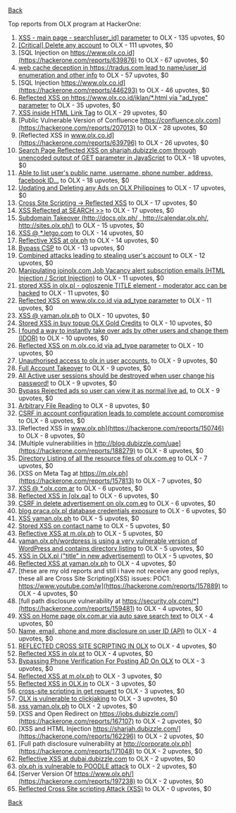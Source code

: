 [Back](../README.md)

Top reports from OLX program at HackerOne:

1. [XSS - main page - search[user_id] parameter](https://hackerone.com/reports/477771) to OLX - 135 upvotes, $0
2. [[Critical] Delete any account](https://hackerone.com/reports/158872) to OLX - 111 upvotes, $0
3. [SQL Injection on https://www.olx.co.id](https://hackerone.com/reports/639876) to OLX - 67 upvotes, $0
4. [web cache deception in https://tradus.com lead to name/user_id enumeration and other info](https://hackerone.com/reports/537564) to OLX - 57 upvotes, $0
5. [SQL Injection https://www.olx.co.id](https://hackerone.com/reports/446293) to OLX - 46 upvotes, $0
6. [Reflected XSS on https://www.olx.co.id/iklan/*.html via "ad_type" parameter](https://hackerone.com/reports/630265) to OLX - 35 upvotes, $0
7. [XSS inside HTML Link Tag](https://hackerone.com/reports/504984) to OLX - 29 upvotes, $0
8. [Public Vulnerable Version of Confluence https://confluence.olx.com](https://hackerone.com/reports/207013) to OLX - 28 upvotes, $0
9. [Reflected XSS in www.olx.co.id](https://hackerone.com/reports/639796) to OLX - 26 upvotes, $0
10. [Search Page Reflected XSS on sharjah.dubizzle.com through unencoded output of GET parameter in JavaScript](https://hackerone.com/reports/363571) to OLX - 18 upvotes, $0
11. [Able to list user's public name, username, phone number, address, facebook ID...](https://hackerone.com/reports/167206) to OLX - 18 upvotes, $0
12. [Updating and Deleting any Ads on OLX Philippines](https://hackerone.com/reports/150631) to OLX - 17 upvotes, $0
13. [Cross Site Scripting -&gt; Reflected XSS](https://hackerone.com/reports/150568) to OLX - 17 upvotes, $0
14. [XSS Reflected at SEARCH &gt;&gt;](https://hackerone.com/reports/429647) to OLX - 17 upvotes, $0
15. [Subdomain Takeover (http://docs.olx.ph/ , http://calendar.olx.ph/, http://sites.olx.ph/)](https://hackerone.com/reports/206516) to OLX - 15 upvotes, $0
16. [XSS @ *.letgo.com](https://hackerone.com/reports/150822) to OLX - 14 upvotes, $0
17. [Reflective XSS at olx.ph](https://hackerone.com/reports/361647) to OLX - 14 upvotes, $0
18. [Bypass CSP](https://hackerone.com/reports/371980) to OLX - 13 upvotes, $0
19. [Combined attacks leading to stealing user's account](https://hackerone.com/reports/205529) to OLX - 12 upvotes, $0
20. [Manipulating joinolx.com Job Vacancy alert subscription emails (HTML Injection / Script Injection)](https://hackerone.com/reports/151149) to OLX - 11 upvotes, $0
21. [stored XSS in olx.pl - ogloszenie TITLE element - moderator acc can be hacked](https://hackerone.com/reports/150668) to OLX - 11 upvotes, $0
22. [Reflected XSS on www.olx.co.id via ad_type parameter](https://hackerone.com/reports/633751) to OLX - 11 upvotes, $0
23. [XSS @ yaman.olx.ph](https://hackerone.com/reports/150565) to OLX - 10 upvotes, $0
24. [Stored XSS in buy topup OLX Gold Credits](https://hackerone.com/reports/169625) to OLX - 10 upvotes, $0
25. [I found a way to instantly take over ads by other users and change them (IDOR)](https://hackerone.com/reports/253929) to OLX - 10 upvotes, $0
26. [Reflected XSS on m.olx.co.id via ad_type parameter](https://hackerone.com/reports/636278) to OLX - 10 upvotes, $0
27. [Unauthorised access to olx.in user accounts.](https://hackerone.com/reports/155130) to OLX - 9 upvotes, $0
28. [Full Account Takeover](https://hackerone.com/reports/159202) to OLX - 9 upvotes, $0
29. [All Active user sessions should be destroyed when user change his password!](https://hackerone.com/reports/150540) to OLX - 9 upvotes, $0
30. [Bypass Rejected ads so user can view it as normal live ad.](https://hackerone.com/reports/669736) to OLX - 9 upvotes, $0
31. [Arbitrary File Reading](https://hackerone.com/reports/150783) to OLX - 8 upvotes, $0
32. [CSRF in account configuration leads to complete account compromise](https://hackerone.com/reports/150586) to OLX - 8 upvotes, $0
33. [Reflected XSS in www.olx.ph](https://hackerone.com/reports/150746) to OLX - 8 upvotes, $0
34. [Multiple vulnerabilities in http://blog.dubizzle.com/uae](https://hackerone.com/reports/188279) to OLX - 8 upvotes, $0
35. [Directory Listing of all the resource files of olx.com.eg](https://hackerone.com/reports/175760) to OLX - 7 upvotes, $0
36. [XSS on Meta Tag at https://m.olx.ph](https://hackerone.com/reports/157813) to OLX - 7 upvotes, $0
37. [XSS @ *.olx.com.ar](https://hackerone.com/reports/150560) to OLX - 6 upvotes, $0
38. [Reflected XSS in [olx.qa]](https://hackerone.com/reports/191332) to OLX - 6 upvotes, $0
39. [CSRF in delete advertisement on olx.com.eg](https://hackerone.com/reports/178384) to OLX - 6 upvotes, $0
40. [blog.praca.olx.pl database credentials exposure](https://hackerone.com/reports/448985) to OLX - 6 upvotes, $0
41. [XSS yaman.olx.ph](https://hackerone.com/reports/151147) to OLX - 5 upvotes, $0
42. [Stored XSS on contact name](https://hackerone.com/reports/152069) to OLX - 5 upvotes, $0
43. [Reflective XSS at m.olx.ph](https://hackerone.com/reports/177230) to OLX - 5 upvotes, $0
44. [yaman.olx.ph/wordpress is using a very vulnerable version of WordPress and contains directory listing](https://hackerone.com/reports/202918) to OLX - 5 upvotes, $0
45. [XSS in OLX.pl ("title" in new advertisement)](https://hackerone.com/reports/267473) to OLX - 5 upvotes, $0
46. [Reflected XSS at yaman.olx.ph](https://hackerone.com/reports/151258) to OLX - 4 upvotes, $0
47. [these are my old reports and still i have not receive any good replys, these all are Cross Site Scripting(XSS) issues: POC1: https://www.youtube.com/w](https://hackerone.com/reports/157889) to OLX - 4 upvotes, $0
48. [full path disclosure vulnerability at https://security.olx.com/*](https://hackerone.com/reports/159481) to OLX - 4 upvotes, $0
49. [XSS on Home page olx.com.ar via auto save search text](https://hackerone.com/reports/151691) to OLX - 4 upvotes, $0
50. [Name, email, phone and more disclosure on user ID (API)](https://hackerone.com/reports/171917) to OLX - 4 upvotes, $0
51. [REFLECTED CROSS SITE SCRIPTING IN OLX](https://hackerone.com/reports/151305) to OLX - 4 upvotes, $0
52. [Reflected XSS in olx.pt](https://hackerone.com/reports/206125) to OLX - 4 upvotes, $0
53. [Bypassing Phone Verification For Posting AD On OLX](https://hackerone.com/reports/165854) to OLX - 3 upvotes, $0
54. [Reflected XSS at m.olx.ph](https://hackerone.com/reports/175410) to OLX - 3 upvotes, $0
55. [Reflected XSS in OLX.in](https://hackerone.com/reports/175801) to OLX - 3 upvotes, $0
56. [cross-site scripting in get request](https://hackerone.com/reports/150944) to OLX - 3 upvotes, $0
57. [OLX is vulnerable to clickjaking](https://hackerone.com/reports/231713) to OLX - 3 upvotes, $0
58. [xss yaman.olx.ph](https://hackerone.com/reports/151310) to OLX - 2 upvotes, $0
59. [XSS and Open Redirect on https://jobs.dubizzle.com/](https://hackerone.com/reports/167107) to OLX - 2 upvotes, $0
60. [XSS and HTML Injection https://sharjah.dubizzle.com/](https://hackerone.com/reports/162296) to OLX - 2 upvotes, $0
61. [Full path disclosure vulnerability at http://corporate.olx.ph](https://hackerone.com/reports/171048) to OLX - 2 upvotes, $0
62. [Reflective XSS at dubai.dubizzle.com](https://hackerone.com/reports/177619) to OLX - 2 upvotes, $0
63. [olx.ph is vulnerable to POODLE attack](https://hackerone.com/reports/192284) to OLX - 2 upvotes, $0
64. [Server Version Of https://www.olx.ph/](https://hackerone.com/reports/197238) to OLX - 2 upvotes, $0
65. [Reflected Cross Site scripting Attack (XSS)](https://hackerone.com/reports/150837) to OLX - 0 upvotes, $0


[Back](../README.md)